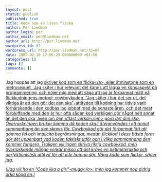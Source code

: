 ```yaml
---
layout: post
status: publish
published: true
title: Koda som en liten flicka
author: Per Liedman
author_login: per
author_email: per@liedman.net
author_url: http://per.liedman.net
wordpress_id: 87
wordpress_url: http://per.liedman.net/?p=87
date: 2007-02-10 17:06:29.000000000 +01:00
categories: []
tags: []
comments: []
---
```

Jag hoppas att jag <a href="http:&#47;&#47;headrush.typepad.com&#47;creating_passionate_users&#47;2006&#47;03&#47;code_like_a_gir.html">skriver kod som en flicka<&#47;a>, eller &aring;tminstone som en metrosexuell. Jag skiter i hur relevant det k&auml;nns att l&auml;gga en k&ouml;nsaspekt p&aring; programmering, och n&ouml;jer mig med att s&auml;ga att jag &auml;r f&ouml;rbannat m&auml;tt p&aring; flickkodningens motpol; cowboykoden. "Jag skiter i hur det ser ut, det viktiga &auml;r att den g&ouml;r det den ska"-attityden till kodning har tidvis varit f&ouml;rh&auml;rskande i den kodbas jag jobbat med de senaste &aring;ren, och det mest f&ouml;rbluffande med den &auml;r hur ofta s&aring;dan kod verkligen g&ouml;r n&aring;got helt annat &auml;n det den ska, &auml;ven om den oftast <em>verkar<&#47;em> g&ouml;ra det den ska. &Ouml;verraskningen brukar komma d&aring; koden skall &aring;teranv&auml;ndas i ett annat sammanhang &auml;n den skrevs f&ouml;r. Cowboykod g&ouml;r det f&ouml;rbannat l&auml;tt att g&ouml;mma fel och implicita begr&auml;nsningar, medan flickkod i dess b&auml;sta form g&ouml;r det uppenbart vad koden faktiskt utf&ouml;r och i vilka sammanhang den kommer fungera. Troligen vill ingen skriva riktig cowboykod, men &ouml;verraskande m&aring;nga verkar missa att det kr&auml;vs en petimeteraktig och perfektionistisk attityd f&ouml;r att inte hamna d&auml;r. V&aring;ga koda som flickor, s&auml;ger jag.

(Jag vill ha en <a href="http:&#47;&#47;www.cafepress.com&#47;moderncoder.16539582">"Code lika a girl"-mugg<&#47;a>, men jag kommer nog aldrig orka k&ouml;pa en.)
